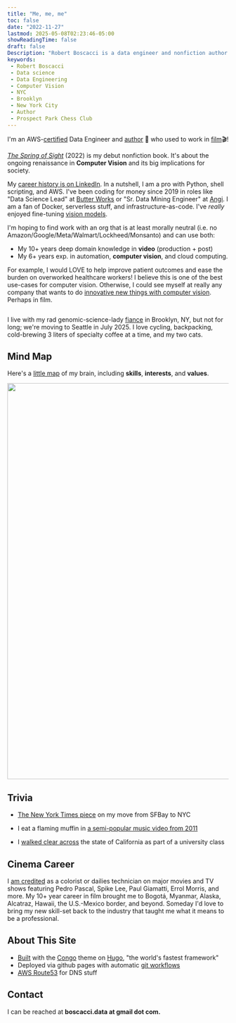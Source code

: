 ```yaml
---
title: "Me, me, me"
toc: false
date: "2022-11-27"
lastmod: 2025-05-08T02:23:46-05:00
showReadingTime: false
draft: false
Description: "Robert Boscacci is a data engineer and nonfiction author. He lives in Brooklyn, NY and helps run the Prospect Park Chess Club. His nonfiction book is called The Spring of Sight." # Keep to 150-160 chars
keywords:
 - Robert Boscacci
 - Data science
 - Data Engineering
 - Computer Vision
 - NYC
 - Brooklyn
 - New York City
 - Author
 - Prospect Park Chess Club
---
```

I'm an AWS-[certified](https://www.credly.com/badges/7afe970a-4997-459d-92ab-ae0e86ae48c6/public_url) Data Engineer and [author](/book) 📖 who used to work in [film](https://www.imdb.com/name/nm4574526/)🎬!

[_The Spring of Sight_](/book) (2022) is my debut nonfiction book. It's about the ongoing renaissance in __Computer Vision__ and its big implications for society.

My [career history is on LinkedIn](https://www.linkedin.com/in/rboscacci/). In a nutshell, I am a pro with Python, shell scripting, and AWS. I've been coding for money since 2019 in roles like "Data Science Lead" at [Butter Works](https://butter.works) or "Sr. Data Mining Engineer" at [Angi](https://www.angi.com/aboutus.htm). I am a fan of Docker, serverless stuff, and infrastructure-as-code. I've _really_ enjoyed fine-tuning [vision models](https://huggingface.co/spaces/cinemarob1/Film-slate-or-nah).

I'm hoping to find work with an org that is at least morally neutral (i.e. no Amazon/Google/Meta/Walmart/Lockheed/Monsanto) and can use both:
* My 10+ years deep domain knowledge in __video__ (production + post)
* My 6+ years exp. in automation, __computer vision__, and cloud computing.

For example, I would LOVE to help improve patient outcomes and ease the burden on overworked healthcare workers! I believe this is one of the best use-cases for computer vision. Otherwise, I could see myself at really any company that wants to do [innovative new things with computer vision](https://www.caltech.edu/about/news/neural-networks-model-audience-reactions-movies-79098). Perhaps in film.

<div style="display: flex; justify-content: center; align-items: center; width: 100%; margin: 0.1em 0;">
  <div data-iframe-width="250" data-iframe-height="240" data-share-badge-id="7afe970a-4997-459d-92ab-ae0e86ae48c6" data-share-badge-host="https://www.credly.com"></div>
</div><script type="text/javascript" async src="//cdn.credly.com/assets/utilities/embed.js"></script>

I live with my rad genomic-science-lady [fiance](https://www.linkedin.com/in/catherine-mayo-ms-cgc-126153111/) in Brooklyn, NY, but not for long; we're moving to Seattle in July 2025. I love cycling, backpacking, cold-brewing 3 liters of specialty coffee at a time, and my two cats.

## Mind Map

Here's a [little map](https://www.plectica.com/maps/9XZY87ZGW) of my brain, including **skills**, **interests**, and **values**.

<a href="https://www.plectica.com/maps/9XZY87ZGW"><img
src="/about/img/skills_interests_values.png"
width="900"/></a>

## Trivia

* [The New York Times piece](https://www.nytimes.com/2018/09/03/realestate/a-couch-surfer-lands-his-perfect-apartment.html) on my move from SFBay to NYC

* I eat a flaming muffin in [a semi-popular music video from 2011](https://youtu.be/5dE-7-kBxXw?t=135)

* I [walked clear across](https://magazine.scu.edu/magazines/spring-2013/walk-across-california/) the state of California as part of a university class

## Cinema Career

I [am credited](https://www.imdb.com/name/nm4574526/) as a colorist or dailies technician on major movies and TV shows featuring Pedro Pascal, Spike Lee, Paul Giamatti, Errol Morris, and more. My 10+ year career in film brought me to Bogotá, Myanmar, Alaska, Alcatraz, Hawaii, the U.S.-Mexico border, and beyond. Someday I'd love to bring my new skill-set back to the industry that taught me what it means to be a professional.

## About This Site

* [Built](https://github.com/boscacci/robertboscacci.com) with the [Congo](https://jpanther.github.io/congo/) theme on [Hugo](https://gohugo.io/), "the world's fastest framework"
* Deployed via github pages with automatic [git workflows](https://github.com/boscacci/robertboscacci.com/actions)
* [AWS Route53](https://aws.amazon.com/route53/) for DNS stuff

## Contact

I can be reached at **boscacci.data at gmail dot com.**
